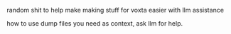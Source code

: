 random shit to help make making stuff for voxta easier with llm assistance 

how to use 
dump files you need as context, ask llm for help.

